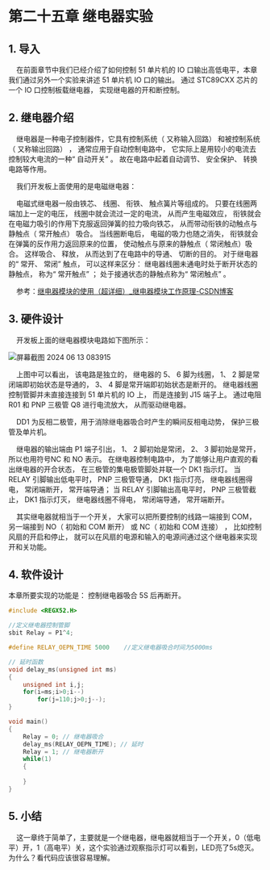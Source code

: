 # 第二十五章 继电器实验

## 1. 导入

    在前面章节中我们已经介绍了如何控制 51 单片机的 IO 口输出高低电平，本章我们通过另外一个实验来讲述 51 单片机 IO 口的输出。 通过 STC89CXX 芯片的一个 IO 口控制板载继电器， 实现继电器的开和断控制。

## 2. 继电器介绍

    继电器是一种电子控制器件，它具有控制系统（ 又称输入回路） 和被控制系统（ 又称输出回路） ， 通常应用于自动控制电路中， 它实际上是用较小的电流去控制较大电流的一种“ 自动开关” 。 故在电路中起着自动调节、 安全保护、 转换电路等作用。

    我们开发板上面使用的是电磁继电器：

    电磁式继电器一般由铁芯、 线圈、 衔铁、 触点簧片等组成的。 只要在线圈两端加上一定的电压， 线圈中就会流过一定的电流， 从而产生电磁效应， 衔铁就会在电磁力吸引的作用下克服返回弹簧的拉力吸向铁芯， 从而带动衔铁的动触点与静触点（ 常开触点） 吸合。 当线圈断电后， 电磁的吸力也随之消失， 衔铁就会在弹簧的反作用力返回原来的位置， 使动触点与原来的静触点（ 常闭触点）吸合。 这样吸合、 释放， 从而达到了在电路中的导通、 切断的目的。 对于继电器的“ 常开、 常闭” 触点， 可以这样来区分： 继电器线圈未通电时处于断开状态的静触点， 称为“ 常开触点” ； 处于接通状态的静触点称为“ 常闭触点” 。    

    参考：[继电器模块的使用（超详细）_继电器模块工作原理-CSDN博客](https://blog.csdn.net/m0_56694518/article/details/135033264)

## 3. 硬件设计

    开发板上面的继电器模块电路如下图所示：

![屏幕截图 2024 06 13 083915](https://img.picgo.net/2024/06/13/-2024-06-13-083915824f39aa87a4b21d.png)

    上图中可以看出， 该电路是独立的， 继电器的 5、 6 脚为线圈， 1、 2 脚是常闭端即初始状态是导通的， 3、 4 脚是常开端即初始状态是断开的。 继电器线圈控制管脚并未直接连接到 51 单片机的 IO 上， 而是连接到 J15 端子上。 通过电阻 R01 和 PNP 三极管 Q8 进行电流放大， 从而驱动继电器。 

    DD1 为反相二极管，用于消除继电器吸合时产生的瞬间反相电动势， 保护三极管及单片机。 

    继电器的输出端由 P1 端子引出， 1、 2 脚初始是常闭， 2、 3 脚初始是常开， 所以也用符号NC 和 NO 表示。 在继电器控制电路中， 为了能够让用户直观的看出继电器的开合状态， 在三极管的集电极管脚处并联一个 DK1 指示灯。 当 RELAY 引脚输出低电平时， PNP 三极管导通， DK1 指示灯亮， 继电器线圈得电， 常闭端断开， 常开端导通； 当 RELAY 引脚输出高电平时， PNP 三极管截止， DK1 指示灯灭， 继电器线圈不得电， 常闭端导通， 常开端断开。

    其实继电器就相当于一个开关， 大家可以把所要控制的线路一端接到 COM，另一端接到 NO（ 初始和 COM 断开） 或 NC（ 初始和 COM 连接） ， 比如控制风扇的开启和停止， 就可以在风扇的电源和输入的电源间通过这个继电器来实现开和关功能。

## 4. 软件设计

本章所要实现的功能是： 控制继电器吸合 5S 后再断开。

```c
#include <REGX52.H>

//定义继电器控制管脚
sbit Relay = P1^4;

#define RELAY_OEPN_TIME	5000	//定义继电器吸合时间为5000ms

// 延时函数
void delay_ms(unsigned int ms)
{
	unsigned int i,j;
	for(i=ms;i>0;i--)
		for(j=110;j>0;j--);
}

void main()
{	
	Relay = 0; // 继电器吸合
	delay_ms(RELAY_OEPN_TIME); // 延时
	Relay = 1; // 继电器断开
	while(1)
	{			
								
	}		
}
```

## 5. 小结

    这一章终于简单了，主要就是一个继电器，继电器就相当于一个开关，0（低电平）开，1（高电平）关，这个实验通过观察指示灯可以看到，LED亮了5s熄灭。为什么？看代码应该很容易理解。
